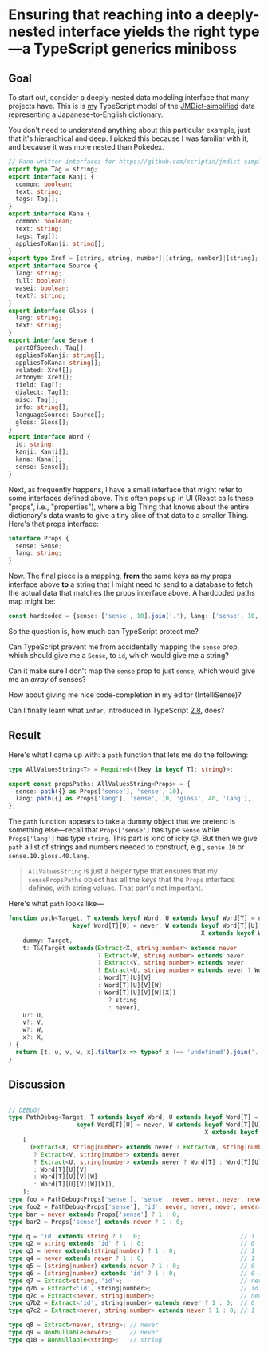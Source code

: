 # Ensuring that reaching into a deeply-nested interface yields the right type—a TypeScript generics miniboss

## Goal

To start out, consider a deeply-nested data modeling interface that many projects have. This is is [my](https://github.com/fasiha/jmdict-simplified-node) TypeScript model of the [JMDict-simplified](https://github.com/scriptin/jmdict-simplified) data representing a Japanese-to-English dictionary.

You don't need to understand anything about this particular example, just that it's hierarchical and deep. I picked this because I was familiar with it, and because it was more nested than Pokedex.
```ts
// Hand-written interfaces for https://github.com/scriptin/jmdict-simplified 3.0.1
export type Tag = string;
export interface Kanji {
  common: boolean;
  text: string;
  tags: Tag[];
}
export interface Kana {
  common: boolean;
  text: string;
  tags: Tag[];
  appliesToKanji: string[];
}
export type Xref = [string, string, number]|[string, number]|[string];
export interface Source {
  lang: string;
  full: boolean;
  wasei: boolean;
  text?: string;
}
export interface Gloss {
  lang: string;
  text: string;
}
export interface Sense {
  partOfSpeech: Tag[];
  appliesToKanji: string[];
  appliesToKana: string[];
  related: Xref[];
  antonym: Xref[];
  field: Tag[];
  dialect: Tag[];
  misc: Tag[];
  info: string[];
  languageSource: Source[];
  gloss: Gloss[];
}
export interface Word {
  id: string;
  kanji: Kanji[];
  kana: Kana[];
  sense: Sense[];
}
```

Next, as frequently happens, I have a small interface that might refer to some interfaces defined above. This often pops up in UI (React calls these "props", i.e., "properties"), where a big Thing that knows about the entire dictionary's data wants to give a tiny slice of that data to a smaller Thing. Here's that props interface:
```ts
interface Props {
  sense: Sense;
  lang: string;
}
```

Now. The final piece is a mapping, **from** the same keys as my props interface above **to** a string that I might need to send to a database to fetch the actual data that matches the props interface above. A hardcoded paths map might be:
```ts
const hardcoded = {sense: ['sense', 10].join('.'), lang: ['sense', 10, 'gloss', 40, 'lang'].join('.')};
```

So the question is, how much can TypeScript protect me?

Can TypeScript prevent me from accidentally mapping the `sense` prop, which should give me a `Sense`, to `id`, which would give me a string?

Can it make sure I don't map the `sense` prop to just `sense`, which would give me an *array* of senses?

How about giving me nice code-completion in my editor (IntelliSense)?

Can I finally learn what `infer`, introduced in TypeScript [2.8](https://www.typescriptlang.org/docs/handbook/release-notes/typescript-2-8.html#type-inference-in-conditional-types), does?

## Result
Here's what I came up with: a `path` function that lets me do the following:
```ts
type AllValuesString<T> = Required<{[key in keyof T]: string}>;

export const propsPaths: AllValuesString<Props> = {
  sense: path({} as Props['sense'], 'sense', 10),
  lang: path({} as Props['lang'], 'sense', 10, 'gloss', 40, 'lang'),
};
```
The `path` function appears to take a dummy object that we pretend is something else—recall that `Props['sense']` has type `Sense` while `Props['lang']` has type `string`. This part is kind of icky 😥. But then we give `path` a list of strings and numbers needed to construct, e.g., `sense.10` or `sense.10.gloss.40.lang`.

> `AllValuesString` is just a helper type that ensures that my `sensePropsPaths` object has all the keys that the `Props` interface defines, with string values. That part's not important.

Here's what `path` looks like—
```ts
function path<Target, T extends keyof Word, U extends keyof Word[T] = never, V extends
                  keyof Word[T][U] = never, W extends keyof Word[T][U][V] = never,
                                                      X extends keyof Word[T][U][V][W] = never>(
    dummy: Target,
    t: T&(Target extends(Extract<X, string|number> extends never
                         ? Extract<W, string|number> extends never
                         ? Extract<V, string|number> extends never
                         ? Extract<U, string|number> extends never ? Word[T] : Word[T][U]
                         : Word[T][U][V]
                         : Word[T][U][V][W]
                         : Word[T][U][V][W][X])
                            ? string
                            : never),
    u?: U,
    v?: V,
    w?: W,
    x?: X,
) {
  return [t, u, v, w, x].filter(x => typeof x !== 'undefined').join('.');
}
```

## Discussion

```ts

// DEBUG!
type PathDebug<Target, T extends keyof Word, U extends keyof Word[T] = never, V extends
                   keyof Word[T][U] = never, W extends keyof Word[T][U][V] = never,
                                                       X extends keyof Word[T][U][V][W] = never> =
    [
      (Extract<X, string|number> extends never ? Extract<W, string|number> extends never
       ? Extract<V, string|number> extends never
       ? Extract<U, string|number> extends never ? Word[T] : Word[T][U]
       : Word[T][U][V]
       : Word[T][U][V][W]
       : Word[T][U][V][W][X]),
    ];
type foo = PathDebug<Props['sense'], 'sense', never, never, never, never>;
type foo2 = PathDebug<Props['sense'], 'id', never, never, never, never>;
type bar = never extends Props['sense'] ? 1 : 0;
type bar2 = Props['sense'] extends never ? 1 : 0;

type q = 'id' extends string ? 1 : 0;                            // 1
type q2 = string extends 'id' ? 1 : 0;                           // 0
type q3 = never extends(string|number) ? 1 : 0;                  // 1
type q4 = never extends never ? 1 : 0;                           // 1
type q5 = (string|number) extends never ? 1 : 0;                 // 0
type q6 = (string|number) extends 'id' ? 1 : 0;                  // 0 :(
type q7 = Extract<string, 'id'>;                                 // never
type q7b = Extract<'id', string|number>;                         // id!!!!!!!!!!!!!!!!!!!!!!!!!
type q7c = Extract<never, string|number>;                        // never
type q7b2 = Extract<'id', string|number> extends never ? 1 : 0;  // 0
type q7c2 = Extract<never, string|number> extends never ? 1 : 0; // 1

type q8 = Extract<never, string>; // never
type q9 = NonNullable<never>;     // never
type q10 = NonNullable<string>;   // string
```